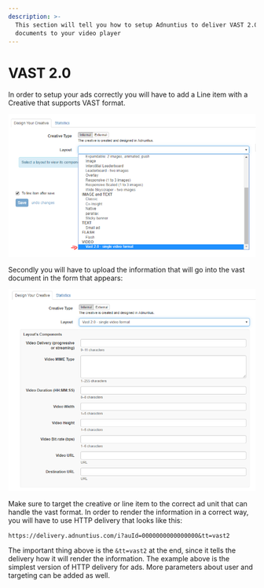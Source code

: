 ```yaml
---
description: >-
  This section will tell you how to setup Adnuntius to deliver VAST 2.0
  documents to your video player
---
```


# VAST 2.0

In order to setup your ads correctly you will have to add a Line item with a Creative that supports VAST format.

![](../.gitbook/assets/image%20%284%29.png)

Secondly you will have to upload the information that will go into the vast document in the form that appears:

![](../.gitbook/assets/image%20%283%29.png)



Make sure to target the creative or line item to the correct ad unit that can handle the vast format. In order to render the information in a correct way, you will have to use HTTP delivery that looks like this:

```http
https://delivery.adnuntius.com/i?auId=0000000000000000&tt=vast2
```

The important thing above is the `&tt=vast2` at the end, since it tells the delivery how it will render the information. The example above is the simplest version of HTTP delivery for ads. More parameters about user and targeting can be added as well.

